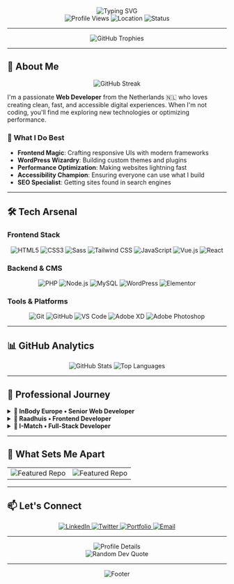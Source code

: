 <div align="center">
  <img src="https://readme-typing-svg.herokuapp.com?font=Fira+Code&weight=500&size=28&pause=1000&color=8A2BE2&center=true&vCenter=true&width=435&lines=Hello%2C+I'm+Kelvin+%F0%9F%91%8B;Web+Developer+%7C+Designer;Building+Digital+Experiences" alt="Typing SVG" />
</div>

<div align="center">
  <img src="https://komarev.com/ghpvc/?username=KelvinPH&style=flat-square&color=8A2BE2" alt="Profile Views" />
  <img src="https://img.shields.io/badge/From-Netherlands-FF6B6B?style=flat-square&logo=location" alt="Location" />
  <img src="https://img.shields.io/badge/Status-Available%20for%20Work-00C853?style=flat-square" alt="Status" />
</div>

---

<div align="center">
  <img src="https://github-profile-trophy.vercel.app/?username=KelvinPH&theme=radical&no-frame=true&no-bg=false&margin-w=4&row=1&column=7" alt="GitHub Trophies" />
</div>

---

## 🚀 **About Me**

<div align="center">
  <img src="https://github-readme-streak-stats.herokuapp.com/?user=KelvinPH&theme=radical&hide_border=true" alt="GitHub Streak" />
</div>

I'm a passionate **Web Developer** from the Netherlands 🇳🇱 who loves creating clean, fast, and accessible digital experiences. When I'm not coding, you'll find me exploring new technologies or optimizing performance.

### 🎯 **What I Do Best**
- **Frontend Magic**: Crafting responsive UIs with modern frameworks
- **WordPress Wizardry**: Building custom themes and plugins
- **Performance Optimization**: Making websites lightning fast
- **Accessibility Champion**: Ensuring everyone can use what I build
- **SEO Specialist**: Getting sites found in search engines

---

## 🛠️ **Tech Arsenal**

### **Frontend Stack**
<div align="center">
  <img src="https://img.shields.io/badge/HTML5-E34F26?style=for-the-badge&logo=html5&logoColor=white" alt="HTML5" />
  <img src="https://img.shields.io/badge/CSS3-1572B6?style=for-the-badge&logo=css3&logoColor=white" alt="CSS3" />
  <img src="https://img.shields.io/badge/Sass-CC6699?style=for-the-badge&logo=sass&logoColor=white" alt="Sass" />
  <img src="https://img.shields.io/badge/Tailwind_CSS-06B6D4?style=for-the-badge&logo=tailwind-css&logoColor=white" alt="Tailwind CSS" />
  <img src="https://img.shields.io/badge/JavaScript-F7DF1E?style=for-the-badge&logo=javascript&logoColor=black" alt="JavaScript" />
  <img src="https://img.shields.io/badge/Vue.js-4FC08D?style=for-the-badge&logo=vue.js&logoColor=white" alt="Vue.js" />
  <img src="https://img.shields.io/badge/React-20232A?style=for-the-badge&logo=react&logoColor=61DAFB" alt="React" />
</div>

### **Backend & CMS**
<div align="center">
  <img src="https://img.shields.io/badge/PHP-777BB4?style=for-the-badge&logo=php&logoColor=white" alt="PHP" />
  <img src="https://img.shields.io/badge/Node.js-339933?style=for-the-badge&logo=nodedotjs&logoColor=white" alt="Node.js" />
  <img src="https://img.shields.io/badge/MySQL-4479A1?style=for-the-badge&logo=mysql&logoColor=white" alt="MySQL" />
  <img src="https://img.shields.io/badge/WordPress-21759B?style=for-the-badge&logo=wordpress&logoColor=white" alt="WordPress" />
  <img src="https://img.shields.io/badge/Elementor-92003B?style=for-the-badge&logo=elementor&logoColor=white" alt="Elementor" />
</div>

### **Tools & Platforms**
<div align="center">
  <img src="https://img.shields.io/badge/Git-F05032?style=for-the-badge&logo=git&logoColor=white" alt="Git" />
  <img src="https://img.shields.io/badge/GitHub-100000?style=for-the-badge&logo=github&logoColor=white" alt="GitHub" />
  <img src="https://img.shields.io/badge/VS_Code-007ACC?style=for-the-badge&logo=visual-studio-code&logoColor=white" alt="VS Code" />
  <img src="https://img.shields.io/badge/Adobe_XD-FF61F6?style=for-the-badge&logo=adobe-xd&logoColor=white" alt="Adobe XD" />
  <img src="https://img.shields.io/badge/Adobe_Photoshop-31A8FF?style=for-the-badge&logo=adobe-photoshop&logoColor=white" alt="Adobe Photoshop" />
</div>

---

## 📊 **GitHub Analytics**

<div align="center">
  <img src="https://github-readme-stats.vercel.app/api?username=KelvinPH&show_icons=true&theme=radical&hide_border=true&bg_color=0D1117&title_color=8A2BE2&text_color=FFFFFF&icon_color=8A2BE2" alt="GitHub Stats" />
  <img src="https://github-readme-stats.vercel.app/api/top-langs/?username=KelvinPH&layout=compact&theme=radical&hide_border=true&bg_color=0D1117&title_color=8A2BE2&text_color=FFFFFF&langs_count=8" alt="Top Languages" />
</div>

---

## 💼 **Professional Journey**

<details>
<summary><b>🚀 InBody Europe • Senior Web Developer</b></summary>
<br/>

**Sole developer across EU sites** - Led complete digital transformation
- 🔄 **Migration Master**: WPBakery → Elementor transition
- ⚡ **Performance Guru**: Improved page speed by 60%+
- 🔍 **SEO Expert**: Implemented structured data & analytics
- ♿ **Accessibility Advocate**: WCAG 2.1 AA compliance
- 🛠️ **Custom Development**: PHP functions & ACF integrations

</details>

<details>
<summary><b>🎨 Raadhuis • Frontend Developer</b></summary>
<br/>

**Built responsive, accessible websites** with modern tech stack
- 📱 **Mobile-First**: Foundation 6 + SCSS architecture
- ♿ **WCAG Champion**: Accessibility-first development
- ⚡ **Vue.js Integration**: Dynamic components where needed
- 🎯 **Client-Focused**: Clean ACF backends for easy content management

</details>

<details>
<summary><b>🛒 I-Match • Full-Stack Developer</b></summary>
<br/>

**End-to-end WordPress & WooCommerce solutions**
- 🎨 **Design & Development**: Complete website creation
- 🛒 **E-commerce**: WooCommerce configuration & optimization
- ⚡ **Performance Tuning**: Speed optimization & caching
- 🎯 **Content Strategy**: SEO-optimized content population

</details>

---

## 🌟 **What Sets Me Apart**

<div align="center">
  <table>
    <tr>
      <td align="center" width="50%">
        <img src="https://github-readme-stats.vercel.app/api/pin/?username=KelvinPH&repo=your-repo-name&theme=radical&hide_border=true&bg_color=0D1117&title_color=8A2BE2&text_color=FFFFFF" alt="Featured Repo" />
      </td>
      <td align="center" width="50%">
        <img src="https://github-readme-stats.vercel.app/api/pin/?username=KelvinPH&repo=another-repo-name&theme=radical&hide_border=true&bg_color=0D1117&title_color=8A2BE2&text_color=FFFFFF" alt="Featured Repo" />
      </td>
    </tr>
  </table>
</div>

---

## 📫 **Let's Connect**

<div align="center">
  <a href="https://linkedin.com/in/your-profile" target="_blank">
    <img src="https://img.shields.io/badge/LinkedIn-0077B5?style=for-the-badge&logo=linkedin&logoColor=white" alt="LinkedIn" />
  </a>
  <a href="https://twitter.com/your-handle" target="_blank">
    <img src="https://img.shields.io/badge/Twitter-1DA1F2?style=for-the-badge&logo=twitter&logoColor=white" alt="Twitter" />
  </a>
  <a href="https://your-portfolio.com" target="_blank">
    <img src="https://img.shields.io/badge/Portfolio-FF6B6B?style=for-the-badge&logo=todoist&logoColor=white" alt="Portfolio" />
  </a>
  <a href="mailto:your-email@example.com">
    <img src="https://img.shields.io/badge/Email-D14836?style=for-the-badge&logo=gmail&logoColor=white" alt="Email" />
  </a>
</div>

---

<div align="center">
  <img src="https://github-profile-summary-cards.vercel.app/api/cards/profile-details?username=KelvinPH&theme=radical" alt="Profile Details" />
</div>

<div align="center">
  <img src="https://quotes-github-readme.vercel.app/api?type=horizontal&theme=radical" alt="Random Dev Quote" />
</div>

---

<div align="center">
  <img src="https://capsule-render.vercel.app/api?type=waving&color=8A2BE2&height=100&section=footer" alt="Footer" />
</div>